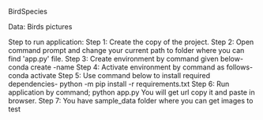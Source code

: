 BirdSpecies

Data: Birds pictures

Step to run application: 
Step 1: Create the copy of the project. 
Step 2: Open command prompt and change your current path to folder where you can find 'app.py' file. 
Step 3: Create environment by command given below- conda create -name 
Step 4: Activate environment by command as follows- conda activate 
Step 5: Use command below to install required dependencies- python -m pip install -r requirements.txt 
Step 6: Run application by command; python app.py You will get url copy it and paste in browser. 
Step 7: You have sample_data folder where you can get images to test

